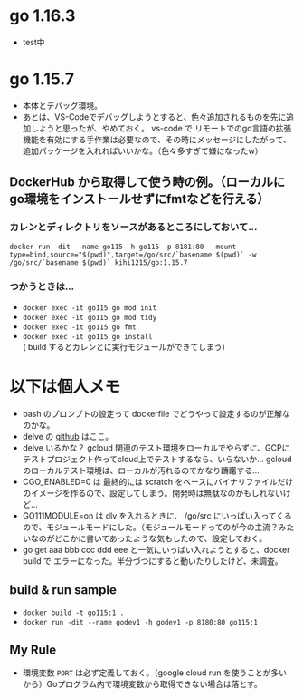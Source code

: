 # go 1.16.3
- test中

# go 1.15.7
- 本体とデバッグ環境。
- あとは、VS-Codeでデバッグしようとすると、色々追加されるものを先に追加しようと思ったが、やめておく。
vs-code で リモートでのgo言語の拡張機能を有効にする手作業は必要なので、その時にメッセージにしたがって、追加パッケージを入れればいいかな。（色々多すぎて嫌になったw）


## DockerHub から取得して使う時の例。（ローカルにgo環境をインストールせずにfmtなどを行える）
### カレンとディレクトリをソースがあるところにしておいて...  
``docker run -dit --name go115 -h go115 -p 8181:80 --mount type=bind,source="$(pwd)",target=/go/src/`basename $(pwd)` -w /go/src/`basename $(pwd)` kihi1215/go:1.15.7``


### つかうときは...
- `docker exec -it go115 go mod init`
- `docker exec -it go115 go mod tidy`
- `docker exec -it go115 go fmt`
- `docker exec -it go115 go install`  
 ( build するとカレンとに実行モジュールができてしまう)


# 以下は個人メモ
- bash のプロンプトの設定って dockerfile でどうやって設定するのが正解なのかな。
- delve の [github](https://github.com/go-delve) はここ。
- delve いるかな？ gcloud 関連のテスト環境をローカルでやらずに、GCPにテストプロジェクト作ってcloud上でテストするなら、いらないか... gcloud のローカルテスト環境は、ローカルが汚れるのでかなり躊躇する...
- CGO_ENABLED=0 は 最終的には scratch をベースにバイナリファイルだけのイメージを作るので、設定してしまう。開発時は無駄なのかもしれないけど...
- GO111MODULE=on は dlv を入れるときに、 /go/src にいっぱい入ってくるので、モジュールモードにした。（モジュールモードってのが今の主流？みたいなのがどこかに書いてあったような気もしたので、設定しておく。
- go get aaa bbb ccc ddd eee と一気にいっぱい入れようとすると、docker build で エラーになった。半分づつにすると動いたりしたけど、未調査。

## build & run sample
- `docker build -t go115:1 .`
- `docker run -dit --name godev1 -h godev1 -p 8180:80 go115:1`



## My Rule
- 環境変数 `PORT` は必ず定義しておく。（google cloud run を使うことが多いから）Goプログラム内で環境変数から取得できない場合は落とす。

